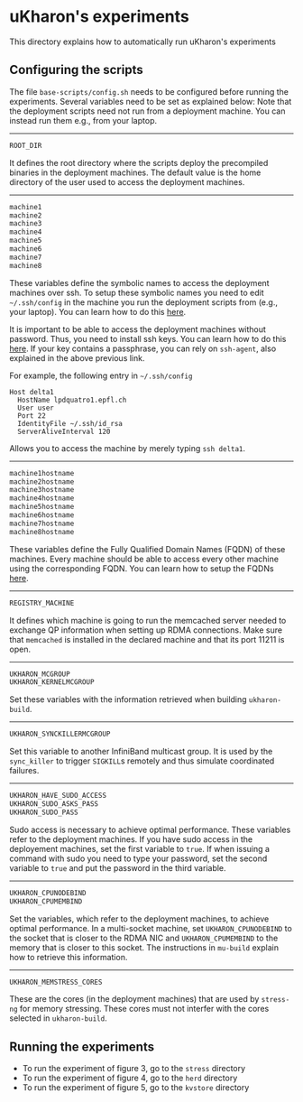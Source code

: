 # uKharon's experiments
This directory explains how to automatically run uKharon's experiments

## Configuring the scripts
The file `base-scripts/config.sh` needs to be configured before running the experiments. Several variables need to be set as explained below:
Note that the deployment scripts need not run from a deployment machine. You can instead run them e.g., from your laptop.

---

```sh
ROOT_DIR
```
It defines the root directory where the scripts deploy the precompiled binaries in the deployment machines.
The default value is the home directory of the user used to access the deployment machines.

---

```sh
machine1
machine2
machine3
machine4
machine5
machine6
machine7
machine8
```
These variables define the symbolic names to access the deployment machines over ssh. To setup these symbolic names you need to edit `~/.ssh/config` in the machine you run the deployment scripts from (e.g., your laptop). You can learn how to do this [here](https://linuxize.com/post/using-the-ssh-config-file/).

It is important to be able to access the deployment machines without password. Thus, you need to install ssh keys. You can learn how to do this [here](https://www.cyberciti.biz/faq/ubuntu-18-04-setup-ssh-public-key-authentication/).
If your key contains a passphrase, you can rely on `ssh-agent`, also explained in the above previous link.

For example, the following entry in `~/.ssh/config`
```
Host delta1
  HostName lpdquatro1.epfl.ch
  User user
  Port 22
  IdentityFile ~/.ssh/id_rsa
  ServerAliveInterval 120
```
Allows you to access the machine by merely typing `ssh delta1`. 

---

```sh
machine1hostname
machine2hostname
machine3hostname
machine4hostname
machine5hostname
machine6hostname
machine7hostname
machine8hostname
```
These variables define the Fully Qualified Domain Names (FQDN) of these machines. Every machine should be able to access every other machine using the corresponding FQDN.
You can learn how to setup the FQDNs [here](https://linuxconfig.org/how-to-change-fqdn-domain-name-on-ubuntu-20-04-focal-fossa-linux).

---

```sh
REGISTRY_MACHINE
```
It defines which machine is going to run the memcached server needed to exchange QP information when setting up RDMA connections.
Make sure that `memcached` is installed in the declared machine and that its port 11211 is open.

---

```sh
UKHARON_MCGROUP
UKHARON_KERNELMCGROUP
```
Set these variables with the information retrieved when building `ukharon-build`.

---

```sh
UKHARON_SYNCKILLERMCGROUP
```
Set this variable to another InfiniBand multicast group.
It is used by the `sync_killer` to trigger `SIGKILL`s remotely and thus simulate coordinated failures.

---

```sh
UKHARON_HAVE_SUDO_ACCESS
UKHARON_SUDO_ASKS_PASS
UKHARON_SUDO_PASS
```
Sudo access is necessary to achieve optimal performance. These variables refer to the deployment machines.
If you have sudo access in the deployement machines, set the first variable to `true`. 
If when issuing a command with sudo you need to type your password, set the second variable to `true` and put the password in the third variable.

---

```sh
UKHARON_CPUNODEBIND
UKHARON_CPUMEMBIND
```
Set the variables, which refer to the deployment machines, to achieve optimal performance. 
In a multi-socket machine, set `UKHARON_CPUNODEBIND` to the socket that is closer to the RDMA NIC and `UKHARON_CPUMEMBIND` to the memory that is closer to this socket.
The instructions in `mu-build` explain how to retrieve this information.

---

```sh
UKHARON_MEMSTRESS_CORES
```
These are the cores (in the deployment machines) that are used by `stress-ng` for memory stressing. These cores must not interfer with the cores selected in `ukharon-build`.

## Running the experiments
* To run the experiment of figure 3, go to the `stress` directory
* To run the experiment of figure 4, go to the `herd` directory
* To run the experiment of figure 5, go to the `kvstore` directory

